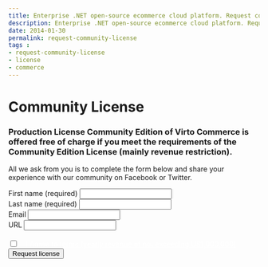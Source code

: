 ```yaml
---
title: Enterprise .NET open-source ecommerce cloud platform. Request community license
description: Enterprise .NET open-source ecommerce cloud platform. Request community license
date: 2014-01-30
permalink: request-community-license
tags : 
- request-community-license
- license
- commerce
---
```

<div class="partner __responsive">
	<h1 class="head-title">Community License</h1>
	<h3>Production License Community Edition of Virto Commerce is offered free of charge if you meet the requirements of the Community Edition License (mainly revenue restriction).</h3>
	<p class="text">All we ask from you is to complete the form below and share your experience with our community on Facebook or Twitter.</p>
	<div class="columns">
		<div class="column">
			<div class="block">
				<form class="fixed">
					<input id="Contact[Subject]" type="hidden" name="Contact[Subject]" value="Request Community License w/URL" />
					<input id="Contact[RedirectUrl]" type="hidden" name="Contact[RedirectUrl]" value="{{ '/thank-you-demo' | absolute_url }}" />
					<div class="control-group">
						<label for="Contact[FirstName]">First name (required)</label>
						<input id="Contact[FirstName]" type="text" name="Contact[FirstName]" class="form-input" required="required" />
					</div>
					<div class="control-group">
						<label for="Contact[LastName]">Last name (required)</label>
						<input id="Contact[LastName]" type="text" name="Contact[LastName]" class="form-input" required="required" />
					</div>					
					<div class="control-group">
						<label for="Email">Email</label>
						<input id="Contact[Email]" type="text" name="Contact[Email]" class="form-input" />
					</div>
					<div class="control-group">
						<label for="Url">URL</label>
						<input id="Contact[Url]" type="text" name="Contact[Url]" class="form-input" required="required" />
					</div>
					<div class="control-group">
						<label for="Agree"><br />
						<input id="Contact[Agree]" type="checkbox" name="Contact[Agree]" required="required" /><a style="margin-left: 15px; color:#fff;" href="/open-source-license">I Agree to terms (yearly revenue of not exceeding US1,000,000)</a></label>
					</div>
					<div class="control-group">
						<button type="submit" class="button fill">Request license</button>
					</div>
				</form>
			</div>
		</div>
	</div>
</div>